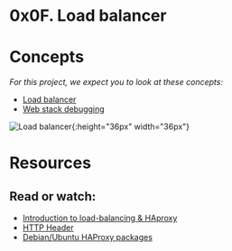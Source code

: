 # 0x0F. Load balancer


# Concepts

*For this project, we expect you to look at these concepts:* 
* [Load balancer](https://www.thegeekstuff.com/2016/01/load-balancer-intro/)
* [Web stack debugging](https://intranet.alxswe.com/concepts/68)

![Load balancer](https://s3.amazonaws.com/intranet-projects-files/holbertonschool-sysadmin_devops/275/qfdked8.png){:height="36px" width="36px"}

# Resources

## Read or watch:
* [Introduction to load-balancing & HAproxy](https://www.digitalocean.com/community/tutorials/an-introduction-to-haproxy-and-load-balancing-concepts)
* [HTTP Header](https://www.techopedia.com/definition/27178/http-header)
* [Debian/Ubuntu HAProxy packages](https://haproxy.debian.net/)
